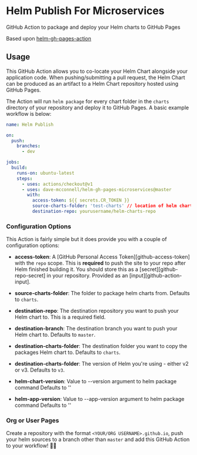 # Helm Publish For Microservices

GitHub Action to package and deploy your Helm charts to GitHub Pages

Based upon [helm-gh-pages-action](https://github.com/funkypenguin/helm-gh-pages-action)

## Usage

This GitHub Action allows you to co-locate your Helm Chart alongside your application code. When pushing/submitting a pull request, the Helm Chart can be produced as an artifact to a Helm Chart repository hosted using GitHub Pages. 

The Action will run `helm package` for every chart folder in the `charts` directory of your repository and
deploy it to GitHub Pages. A basic example workflow is below:

```yml
name: Helm Publish

on:
  push:
    branches:
      - dev

jobs:
  build:
    runs-on: ubuntu-latest
    steps:
      - uses: actions/checkout@v1
      - uses: dave-mcconnell/helm-gh-pages-microservices@master
        with:
          access-token: ${{ secrets.CR_TOKEN }}
          source-charts-folder: 'test-charts' // location of helm charts in your code repo
          destination-repo: yourusername/helm-charts-repo
```

### Configuration Options

This Action is fairly simple but it does provide you with a couple of
configuration options:

- **access-token**: A [GitHub Personal Access Token][github-access-token] with
  the `repo` scope. This is **required** to push the site to your repo after
  Helm finished building it. You should store this as a [secret][github-repo-secret]
  in your repository. Provided as an [input][github-action-input].

- **source-charts-folder**: The folder to package helm charts from. 
Defaults to `charts`.

- **destination-repo**: The destination repository you want to push your Helm chart to. 
This is a required field.

- **destination-branch**: The destination branch you want to push your Helm chart to. 
Defaults to `master`.

- **destination-charts-folder**: The destination folder you want to copy the packages Helm chart to. 
Defaults to `charts`.

- **destination-charts-folder**: The version of Helm you're using - either v2 or v3. 
Defaults to `v3`.

- **helm-chart-version**: Value to --version  argument to helm package command
Defaults to ''

- **helm-app-version**: Value to --app-version argument to helm package command
Defaults to ''

### Org or User Pages

Create a repository with the format `<YOUR/ORG USERNAME>.github.io`, push your
helm sources to a branch other than `master` and add this GitHub Action to
your workflow! 🚀😃
